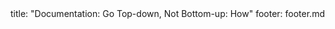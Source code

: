 <frontmatter>
title: "Documentation: Go Top-down, Not Bottom-up: How"
footer: footer.md
</frontmatter>

<include src="navbar.md" boilerplate />

<include src="unit-inPage-asFlat.md" boilerplate />